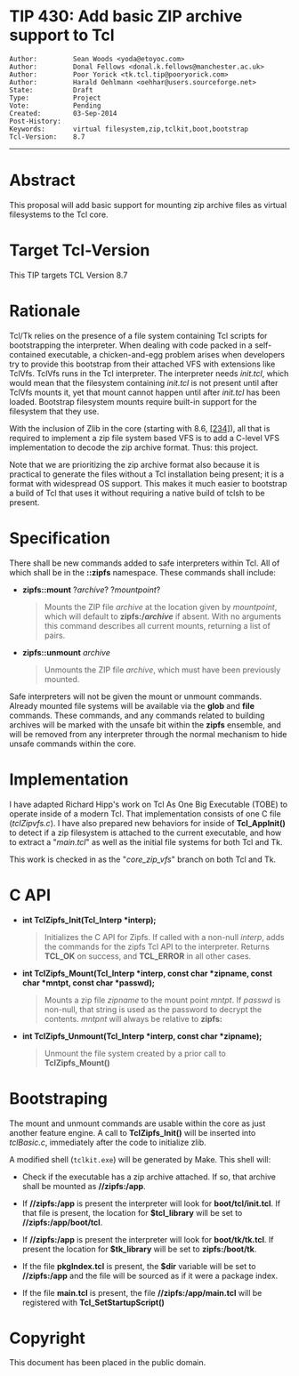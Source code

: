 # TIP 430: Add basic ZIP archive support to Tcl
	Author:         Sean Woods <yoda@etoyoc.com>
	Author:         Donal Fellows <donal.k.fellows@manchester.ac.uk>
	Author:         Poor Yorick <tk.tcl.tip@pooryorick.com>
	Author:         Harald Oehlmann <oehhar@users.sourceforge.net>
	State:          Draft
	Type:           Project
	Vote:           Pending
	Created:        03-Sep-2014
	Post-History:
	Keywords:       virtual filesystem,zip,tclkit,boot,bootstrap
	Tcl-Version:    8.7
-----

# Abstract

This proposal will add basic support for mounting zip archive files as virtual
filesystems to the Tcl core.

# Target Tcl-Version

This TIP targets TCL Version 8.7

# Rationale

Tcl/Tk relies on the presence of a file system containing Tcl scripts for
bootstrapping the interpreter.  When dealing with code packed in a
self-contained executable, a chicken-and-egg problem arises when developers
try to provide this bootstrap from their attached VFS with extensions like
TclVfs.  TclVfs runs in the Tcl interpreter.  The interpreter needs
_init.tcl_, which would mean that the filesystem containing _init.tcl_ is
not present until after TclVfs mounts it, yet that mount cannot happen until
after _init.tcl_ has been loaded. Bootstrap filesystem mounts require
built-in support for the filesystem that they use.

With the inclusion of Zlib in the core \(starting with 8.6, [[234]](234.md)\), all that is
required to implement a zip file system based VFS is to add a C-level VFS
implementation to decode the zip archive format. Thus: this project.

Note that we are prioritizing the zip archive format also because it is
practical to generate the files without a Tcl installation being present; it
is a format with widespread OS support. This makes it much easier to bootstrap
a build of Tcl that uses it without requiring a native build of tclsh to be
present.

# Specification

There shall be new commands added to safe interpreters within Tcl. All of which
shall be in the **::zipfs** namespace. These commands shall include:

 * **zipfs::mount** ?_archive_? ?_mountpoint_?

     > Mounts the ZIP file _archive_ at the location given by _mountpoint_,
     > which will default to **zipfs:/_archive_** if absent. With no arguments
     > this command describes all current mounts, returning a list of pairs.

 * **zipfs::unmount** _archive_

	 > Unmounts the ZIP file _archive_, which must have been previously mounted.

Safe interpreters will not be given the mount or unmount commands.
Already mounted file systems will be available via the **glob** and **file**
commands. These commands, and any commands related to building
archives will be marked with the unsafe bit within the **zipfs** ensemble,
and will be removed from any interpreter through the normal mechanism
to hide unsafe commands within the core.

# Implementation

I have adapted Richard Hipp's work on Tcl As One Big Executable \(TOBE\) to
operate inside of a modern Tcl. That implementation consists of one C file
\(_tclZipvfs.c_\).  I have also prepared new behaviors for inside of
**Tcl\_AppInit\(\)** to detect if a zip filesystem is attached to the current
executable, and how to extract a "_main.tcl_" as well as the initial file
systems for both Tcl and Tk.

This work is checked in as the "_core\_zip\_vfs_" branch on both Tcl and Tk.

# C API

* **int TclZipfs_Init\(Tcl\_Interp \*interp\);**

    > Initializes the C API for Zipfs. If called with a non-null _interp_, adds
    > the commands for the zipfs Tcl API to the interpreter. Returns
    > **TCL\_OK** on success, and **TCL\_ERROR** in  all other cases.

* **int TclZipfs_Mount\(Tcl\_Interp \*interp, const char \*zipname, const char \*mntpt, const char \*passwd\);**

    > Mounts a zip file _zipname_ to the mount point _mntpt_. If _passwd_ is
    > non-null, that string is used as the password to decrypt the contents.
    > _mntpnt_ will always be relative to **zipfs:**

* **int TclZipfs_Unmount\(Tcl\_Interp \*interp, const char \*zipname\);**

    > Unmount the file system created by a prior call to **TclZipfs_Mount\(\)**

# Bootstraping

The mount and unmount commands are usable within the core as just another
feature engine. A call to **TclZipfs_Init\(\)** will be inserted into
_tclBasic.c_, immediately after the code to initialize zlib.

A modified shell \(`tclkit.exe`\) will be generated by Make. This shell will:

* Check if the executable has a zip archive attached. If so, that archive shall
  be mounted as **//zipfs:/app**.

* If **//zipfs:/app** is present the interpreter will look for
  **boot/tcl/init.tcl**. If that file is present, the location for
  **$tcl\_library** will be set to **//zipfs:/app/boot/tcl**.

* If **//zipfs:/app** is present the interpreter will look for **boot/tk/tk.tcl**.
  If present the location for **$tk\_library** will be set to
  **zipfs:/boot/tk**.

* If the file **pkgIndex.tcl** is present, the **$dir** variable will be set to
  **//zipfs:/app** and the file will be sourced as if it were a package index.

* If the file **main.tcl** is present, the file **//zipfs:/app/main.tcl** will
  be registered with **Tcl\_SetStartupScript\(\)**

# Copyright

This document has been placed in the public domain.

